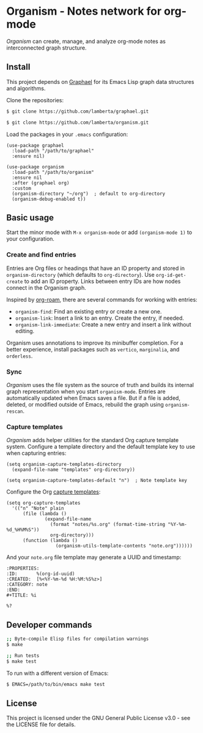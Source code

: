 # Organism - Notes network for org-mode

*Organism* can create, manage, and analyze org-mode notes as
interconnected graph structure.

## Install

This project depends on
[Graphael](https://github.com/lamberta/graphael) for its Emacs Lisp
graph data structures and algorithms.

Clone the repositories:

```bash
$ git clone https://github.com/lamberta/graphael.git

$ git clone https://github.com/lamberta/organism.git
```

Load the packages in your `.emacs` configuration:

```elisp
(use-package graphael
  :load-path "/path/to/graphael"
  :ensure nil)

(use-package organism
  :load-path "/path/to/organism"
  :ensure nil
  :after (graphael org)
  :custom
  (organism-directory "~/org")  ; default to org-directory
  (organism-debug-enabled t))
```

## Basic usage

Start the minor mode with `M-x organism-mode` or add
`(organism-mode 1)` to your configuration.

### Create and find entries

Entries are Org files or headings that have an ID property and stored
in `organism-directory` (which defaults to `org-directory`). Use
`org-id-get-create` to add an ID property. Links between entry IDs are
how nodes connect in the Organism graph.

Inspired by [org-roam](https://github.com/org-roam/org-roam), there
are several commands for working with entries:

- `organism-find`: Find an existing entry or create a new one.
- `organism-link`: Insert a link to an entry. Create the entry, if needed.
- `organism-link-immediate`: Create a new entry and insert a link
  without editing.

Organism uses annotations to improve its minibuffer completion. For a
better experience, install packages such as `vertico`, `marginalia`,
and `orderless`.

### Sync

*Organism* uses the file system as the source of truth and builds its
internal graph representation when you start `organism-mode`. Entries
are automatically updated when Emacs saves a file. But if a file is
added, deleted, or modified outside of Emacs, rebuild the graph using
`organism-rescan`.

### Capture templates

*Organism* adds helper utilities for the standard Org capture template
system. Configure a template directory and the default template key to
use when capturing entries:

```elisp
(setq organism-capture-templates-directory
  (expand-file-name "templates" org-directory))

(setq organism-capture-templates-default "n")  ; Note template key
```

Configure the Org
[capture templates](https://orgmode.org/manual/Capture-templates.html):

```
(setq org-capture-templates
  '(("n" "Note" plain
      (file (lambda ()
              (expand-file-name
                (format "notes/%s.org" (format-time-string "%Y-%m-%d_%H%M%S"))
                org-directory)))
      (function (lambda ()
                  (organism-utils-template-contents "note.org"))))))
```

And your `note.org` file template may generate a UUID and timestamp:

```
:PROPERTIES:
:ID:       %(org-id-uuid)
:CREATED:  [%<%Y-%m-%d %H:%M:%S%z>]
:CATEGORY: note
:END:
#+TITLE: %i

%?
```

## Developer commands

```bash
;; Byte-compile Elisp files for compilation warnings
$ make

;; Run tests
$ make test
```

To run with a different version of Emacs:

```bash
$ EMACS=/path/to/bin/emacs make test
```

## License

This project is licensed under the GNU General Public License v3.0 -
see the LICENSE file for details.
